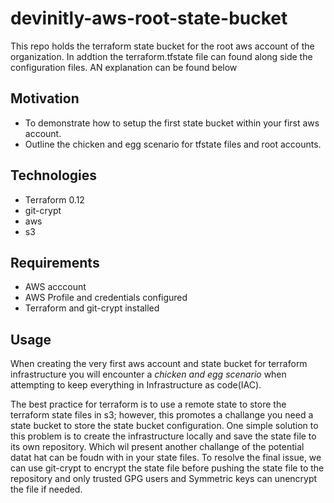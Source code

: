 # devinitly-aws-root-state-bucket
This repo holds the terraform state bucket for the root aws account of the organization. In addtion the terraform.tfstate file can found along side the configuration files. AN explanation can be found below

## Motivation
- To demonstrate how to setup the first state bucket within your first aws account.
- Outline the chicken and egg scenario for tfstate files and root accounts. 
 
## Technologies
- Terraform 0.12
- git-crypt
- aws
- s3

## Requirements
- AWS acccount
- AWS Profile and credentials configured
- Terraform and git-crypt installed

## Usage
When creating the very first aws account and state bucket for terraform infrastructure you will encounter a *chicken and egg scenario* when attempting to keep everything in Infrastructure as code(IAC).

The best practice for terraform is to use a remote state to store the terraform state files in s3; however, this promotes a challange you need a state bucket to store the state bucket configuration.
One simple solution to this problem is to create the infrastructure locally and save the state file to its own repository. Which wil present another challange of the potential datat hat can be foudn with in your state files. To resolve the final issue, we can use git-crypt to encrypt the state file before pushing the state file to the repository and only trusted GPG users and Symmetric keys can unencrypt the file if needed.
